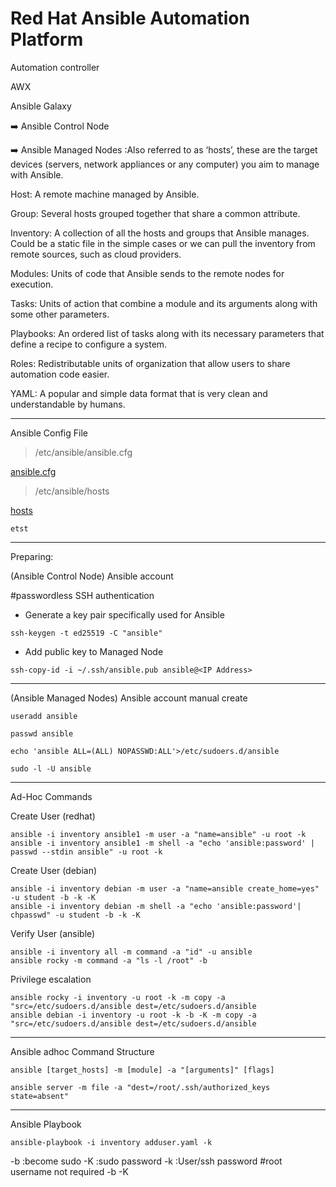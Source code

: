 # Red Hat Ansible Automation Platform

Automation controller

AWX 

Ansible Galaxy

:arrow_right: Ansible Control Node

:arrow_right: Ansible Managed Nodes :Also referred to as ‘hosts’, these are the target devices (servers, network appliances or any computer) you aim to manage with Ansible.

Host: A remote machine managed by Ansible.

Group: Several hosts grouped together that share a common attribute.

Inventory: A collection of all the hosts and groups that Ansible manages. Could be a static file in the simple cases or we can pull the inventory from remote sources, such as cloud providers.

Modules: Units of code that Ansible sends to the remote nodes for execution.

Tasks: Units of action that combine a module and its arguments along with some other parameters.

​​Playbooks: An ordered list of tasks along with its necessary parameters that define a recipe to configure a system.

Roles: Redistributable units of organization that allow users to share automation code easier.

YAML: A popular and simple data format that is very clean and understandable by humans.

---
Ansible Config File

> /etc/ansible/ansible.cfg

[ansible.cfg](https://github.com/krimsoda/ansible/blob/6e0c1ab6d46af67e8a75be20ba6e6f8debe4e6f3/ansible.cfg)

> /etc/ansible/hosts

[hosts](https://github.com/krimsoda/ansible/blob/01f0ab4fa43050f95956f19b277883bedd7e1d69/hosts)
  

`etst`

---

Preparing:


(Ansible Control Node) Ansible account

#passwordless SSH authentication
* Generate a key pair specifically used for Ansible
```
ssh-keygen -t ed25519 -C "ansible"
```
* Add public key to Managed Node
```
ssh-copy-id -i ~/.ssh/ansible.pub ansible@<IP Address>
```
---

(Ansible Managed Nodes) Ansible account manual create
```
useradd ansible
```
```
passwd ansible
```
```
echo 'ansible ALL=(ALL) NOPASSWD:ALL'>/etc/sudoers.d/ansible
```
```
sudo -l -U ansible
```
----
Ad-Hoc Commands

Create User (redhat)
```
ansible -i inventory ansible1 -m user -a "name=ansible" -u root -k
ansible -i inventory ansible1 -m shell -a "echo 'ansible:password' | passwd --stdin ansible" -u root -k
```
Create User (debian)
```
ansible -i inventory debian -m user -a "name=ansible create_home=yes" -u student -b -k -K
ansible -i inventory debian -m shell -a "echo 'ansible:password'| chpasswd" -u student -b -k -K
```
Verify User (ansible)
```
ansible -i inventory all -m command -a "id" -u ansible
ansible rocky -m command -a "ls -l /root" -b
```
Privilege escalation
```
ansible rocky -i inventory -u root -k -m copy -a "src=/etc/sudoers.d/ansible dest=/etc/sudoers.d/ansible
ansible debian -i inventory -u root -k -b -K -m copy -a "src=/etc/sudoers.d/ansible dest=/etc/sudoers.d/ansible
```
---
Ansible adhoc Command Structure

`ansible [target_hosts] -m [module] -a "[arguments]" [flags]`

`ansible server -m file -a "dest=/root/.ssh/authorized_keys state=absent"`

---
Ansible Playbook
```
ansible-playbook -i inventory adduser.yaml -k
```
-b :become sudo -K :sudo password -k :User/ssh password #root username not required -b -K 




